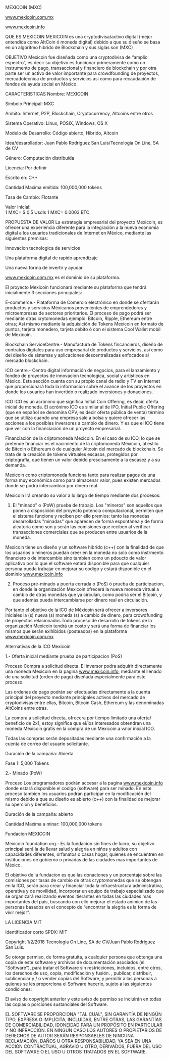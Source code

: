 

MEXICOIN (MXC)

www.mexicoin.com.mx

www.mexicoin.info

QUE ES MEXICOIN
MEXICOIN es una cryptodivisa/activo digital (mejor entendida como AltCoin ó moneda digital) debido a que su diseño se basa en un algoritmo hibrido de Blockchain y sus siglas son (MXC)  

OBJETIVO
Mexicoin fue diseñada como una cryptodivisa de “amplio espectro”, es decir su objetivo es funcionar primeramente como un instrumento de pago, transaccional y financiero de blockchain y por otra parte ser un activo de valor importante para crowdfounding de proyectos, mercadotecnica de productos y servicios asi como para recaudación de fondos de ayuda social en México.

CARACTERISTICAS
Nombre: MEXICOIN

Simbolo Principal: MXC

Ambito: Internet, P2P, Blockchain, Cryptocurrency, Altcoins entre otros

Sistema Operativo: Linux, POSIX, Windows, OS X

Modelo de Desarrollo: Código abierto, Hibrido, Altcoin

Idea/desarollador: Juan Pablo Rodriguez San Luis/Tecnologia On Line, SA de CV

Género: Computación distribuida

Licencia: Por definir

Escrito en: C++

Cantidad Maxima emitida: 100,000,000 tokens

Tasa de Cambio: Flotante

Valor Inicial:  
1 MXC= $ 0.5 Usdls
1 MXC= 0.0003 BTC

PROPUESTA DE VALOR
La estrategia empresarial del proyecto Mexicoin, es ofrecer una experiencia diferente para la integración a la nueva economia digital a los usuarios tradicionales de Internet en México, mediante las siguientes premisas:

Innovacion tecnologica de servicios

Una plataforma digital de rapido aprendizaje

Una nueva forma de invertir y ayudar 

www.mexicoin.com.mx es el dominio de su plataforma.

El proyecto Mexicoin funcionará mediante su plataforma que tendrá inicialmente  3 secciones principales:

E-commerce.- Plataforma de Comercio electrónico en donde se ofertarán productos y servicios Méxicanos provenientes de emprendedores y microempresas de sectores prioritarios. El proceso de pago podrá ser mediante otras crytomonedas ejemplo: Bitcoin, Ripple, Ethereum entre otras; Así mismo mediante la adquisición de Tokens Mexicoin en formato de puntos, tarjeta monedero, tarjeta debito ó con el sistema Cool Wallet mobil de Mexicoin. 

Blockchain ServiceCentre.- Manufactura de Tokens fincancieros, diseño de contratos digitales para uso empresarial de productos y servicios, asi como del diseño de sistemas y aplicaciones descentralizadas enfocados al mercado blockchain.

ICO centre.- Centro digital información de negocios, para el lanzamiento y fondeo de proyectos de innovacion tecnologica, social y artisticos en México. Esta sección cuenta con su propio canal de radio y TV en Internet que proporcionará toda la informacion sobre el avance de los proyectos en donde los usuarios han invertido o realizado inversiones y donaciones.

ICO
ICO es un acrónimo que significa Initial Coin Offering, es decir, oferta inicial de moneda. El acrónimo ICO es similar al de IPO, Initial Public Offering (que en español se denomina OPV, es decir oferta pública de venta) término que se utiliza cuando una empresa sale a bolsa y quiere ofrecer las acciones a los posibles inversores a cambio de dinero. Y es que el ICO tiene que ver con la financiación de un proyecto empresarial.

Financiación de la  criptomoneda Mexicoin.
En el caso de su ICO, lo que se pretende financiar es el nacimiento de la criptomoneda Mexicoin, al estilo de Bitcoin o Ethereum ó de cualquier Altcoin del mercado de blockchain. Se trata de la creación de tokens virtuales escasos, protegidos por criptografía, que tienen un valor debido prescisamente a la escasez y a su demanda.

Mexicoin como criptomoneda funciona tanto para realizar pagos de una forma muy económica como para almacenar valor, pues existen mercados donde se podrá intercambiar por dinero real.

Mexicoin irá creando su valor a lo largo de tiempo mediante dos procesos:

1) El  "minado" o (PoW) prueba de trabajo. Los "mineros" son aquellos que ponen a disposición del proyecto potencia computacional, permiten que el sistema funcione y reciben por ello premios: tanto las monedas desarrolladas  "minadas" que aparecen de forma espontánea y de forma aleatoria como son y serán las comisiones que reciben al verificar transacciones comerciales que se producen entre usuarios de la moneda.

Mexicoin tiene un diseño y un software hibrido (c++) con la finalidad de que los usuarios o mineros puedan creer en la moneda no solo como instrmento financiero o de intercambio sino tambien como un pdoucto de valor aplicativo por lo que el software eatará disponible para que cualquier persona pueda trabajar en mejorar su codigo y estará disponible en el dominio www.mexicoin.info

2) Proceso pre-minado a puerta cerrada ó (PoS) ó prueba de participacion, en donde la organización Mexicoin ofrecerá la nueva moneda virtual a cambio de otras monedas que ya circulan, como podría ser el Bitcoin, y que además pueda intercambiarse por dinero real en circulación.

Por tanto el objetivo de la ICO de Méxicoin será ofrecer a  inversores iniciales la (s) nueva (s) moneda (s) a cambio de dinero, para crowdfunding de proyectos relacionados.Todo proceso de desarrollo de tokens de la organización Mexicoin tendrá  un costo y será una forma de financiar los mismos que serán exihibidos (posteados) en la plataforma www.mexicoin.com.mx 

Alternativas de la ICO Mexicoin

1.- Oferta inicial mediante prueba de participacion (PoS)

Proceso
Compra a solicitud directa. El inversor podra adquirir directamente una moneda Mexicoin en la pagina www.mexicoin.info, mediante el llenado de una solicitud (orden de pago) diseñada especialmente para este proceso.

Las ordenes de pago podrán ser efectuadas directamente a la cuenta principal del proyecto mediante principales activos del mercado de cryptodivisas entre ellas, Bitcoin, Bitcoin Cash, Ethereum y las denominadas AltCoins entre  otras.

La compra a solicitud directa, ofrecera por tiempo limitado una oferta/ beneficio de 2x1, estoy significa que el/los interesados  obtendran una moneda Mexicoin gratis en la compra de un Mexicoin a valor inicial ICO.

Todas las compras serán depositadas mediante una confirmación a la cuenta de correo del usuario solicitante. 

Duración de la campaña: Abierta

Fase 1: 5,000 Tokens 

2.- Minado (PoW) 

Proceso
Los programadores podrán accesar a la pagina www.mexicoin.info donde estará disponible el codigo (software) para ser minado. En este proceso tambien los usuarios podrán participar en la modificación del mismo debido a que su diseño es abierto (c++) con la finalidad de mejorar su operción y beneficios.

Duración de la campaña: abierto

Cantidad Maxima a minar: 100,000,000 tokens

Fundacion MEXICOIN

Mexicoin foundation.org.- Es la fundacion sin fines de lucro, su objetivo principal será la de llevar salud y alegría en niños y adultos con capacidades diferentes, orfanatos o casas hogar,  quienes se encuentren en instituciones de gobierno o privadas de las ciudades mas importantes de México. 

El objetivo de la fundacion es que las donaciones y un porcentaje sobre las comisiones por tasas de cambio de otras cryptomonedas que se obtengan en la ICO, serán para crear y financiar toda la infraestructura administrativa, operativa y de movilidad,  incorporar un equipo de trabajo especializado que se organizará realizando eventos itierantes en todas las ciudades mas importantes del pais, buscando con ello mejorar el estado animico de las personas basados en el concepto de “encontrar la alegria es la forma de vivir mejor”.


LA LICENCIA MIT

Identificador corto SPDX: MIT

Copyright 1/2/2018 Tecnologia On Line, SA de CV/Juan Pablo Rodriguez San Luis.

Se otorga permiso, de forma gratuita, a cualquier persona que obtenga una copia de este software y archivos de documentación asociados (el "Software"), para tratar el Software sin restricciones, incluidos, entre otros, los derechos de uso, copia, modificación y fusión. , publicar, distribuir, sublicenciar y / o vender copias del Software, y permitir a las personas a quienes se les proporciona el Software hacerlo, sujeto a las siguientes condiciones:

El aviso de copyright anterior y este aviso de permiso se incluirán en todas las copias o porciones sustanciales del Software.

EL SOFTWARE SE PROPORCIONA "TAL CUAL", SIN GARANTÍA DE NINGÚN TIPO, EXPRESA O IMPLÍCITA, INCLUIDAS, ENTRE OTRAS, LAS GARANTÍAS DE COMERCIABILIDAD, IDONEIDAD PARA UN PROPÓSITO EN PARTICULAR Y NO INFRACCIÓN. EN NINGÚN CASO LOS AUTORES O PROPIETARIOS DE DERECHOS DE AUTOR SERÁN RESPONSABLES DE NINGUNA RECLAMACIÓN, DAÑOS U OTRA RESPONSABILIDAD, YA SEA EN UNA ACCIÓN CONTRACTUAL, AGRAVIO U OTRO, DERIVADOS, FUERA DEL USO DEL SOFTWARE O EL USO U OTROS TRATADOS EN EL SOFTWARE.
